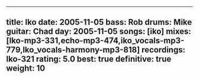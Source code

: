 
---
title: lko
date: 2005-11-05
bass:	Rob
drums:	Mike
guitar:	Chad
day: 2005-11-05
songs: [iko]
mixes: [lko-mp3-331,echo-mp3-474,iko_vocals-mp3-779,lko_vocals-harmony-mp3-818]
recordings: lko-321
rating: 5.0
best: true
definitive: true
weight: 10
---
